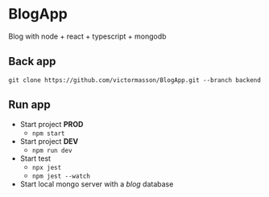 # BlogApp
Blog with node + react + typescript + mongodb

## Back app
```git clone https://github.com/victormasson/BlogApp.git --branch backend```

## Run app
* Start project **PROD**
  * ```npm start```
* Start project **DEV**
  * ```npm run dev```
* Start test
  * ```npx jest```
  * ```npm jest --watch```
 * Start local mongo server with a *blog* database
